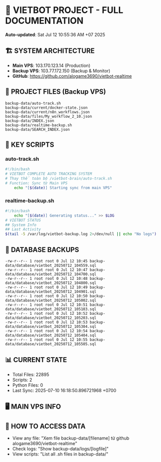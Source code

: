 # 🤖 VIETBOT PROJECT - FULL DOCUMENTATION
**Auto-updated**: Sat Jul 12 10:55:36 AM +07 2025

## 🏗️ SYSTEM ARCHITECTURE
- **Main VPS**: 103.170.123.14 (Production)
- **Backup VPS**: 103.77.172.150 (Backup & Monitor)
- **GitHub**: https://github.com/alogame3690/vietbot-realtime

## 📁 PROJECT FILES (Backup VPS)
```
backup-data/auto-track.sh
backup-data/current/docker-state.json
backup-data/current/n8n_workflows.json
backup-data/files/My_workflow_2_10.json
backup-data/INDEX.json
backup-data/realtime-backup.sh
backup-data/SEARCH_INDEX.json
```

## 🔧 KEY SCRIPTS
### auto-track.sh
```bash
#!/bin/bash
# VIETBOT COMPLETE AUTO TRACKING SYSTEM
# Thay thế toàn bộ /vietbot-brain/auto-track.sh
# Function: Sync từ Main VPS
    echo "[$(date)] Starting sync from main VPS"
```
### realtime-backup.sh
```bash
#!/bin/bash
    echo "[$(date)] Generating status..." >> $LOG
# VIETBOT STATUS
## System Info
## Last Activity
$(tail -5 /var/log/vietbot-backup.log 2>/dev/null || echo "No logs")
```

## 💾 DATABASE BACKUPS
```
-rw-r--r-- 1 root root 0 Jul 12 10:45 backup-data/database/vietbot_20250712_104559.sql
-rw-r--r-- 1 root root 0 Jul 12 10:47 backup-data/database/vietbot_20250712_104700.sql
-rw-r--r-- 1 root root 0 Jul 12 10:48 backup-data/database/vietbot_20250712_104800.sql
-rw-r--r-- 1 root root 0 Jul 12 10:49 backup-data/database/vietbot_20250712_104901.sql
-rw-r--r-- 1 root root 0 Jul 12 10:50 backup-data/database/vietbot_20250712_105002.sql
-rw-r--r-- 1 root root 0 Jul 12 10:51 backup-data/database/vietbot_20250712_105103.sql
-rw-r--r-- 1 root root 0 Jul 12 10:52 backup-data/database/vietbot_20250712_105203.sql
-rw-r--r-- 1 root root 0 Jul 12 10:53 backup-data/database/vietbot_20250712_105304.sql
-rw-r--r-- 1 root root 0 Jul 12 10:54 backup-data/database/vietbot_20250712_105404.sql
-rw-r--r-- 1 root root 0 Jul 12 10:55 backup-data/database/vietbot_20250712_105505.sql
```

## 📊 CURRENT STATE
- Total Files: 22895
- Scripts: 2
- Python Files: 0
- Last Sync: 2025-07-10 16:18:50.896721968 +0700

## 🖥️ MAIN VPS INFO


## 🚨 HOW TO ACCESS DATA
- View any file: "Xem file backup-data/[filename] từ github alogame3690/vietbot-realtime"
- Check logs: "Show backup-data/logs/[logfile]"
- View scripts: "List all .sh files in backup-data/"
